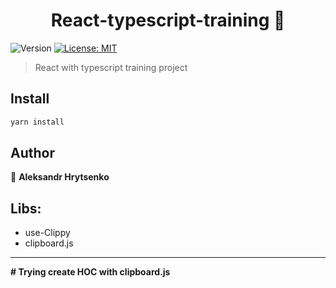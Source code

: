 <h1 align="center">React-typescript-training 👋</h1>
<p>
  <img alt="Version" src="https://img.shields.io/badge/version-1.0.0-blue.svg?cacheSeconds=2592000" />
  <a href="#" target="_blank">
    <img alt="License: MIT" src="https://img.shields.io/badge/License-MIT-yellow.svg" />
  </a>
</p>

> React with typescript training project

## Install

```sh
yarn install
```

## Author

👤 **Aleksandr Hrytsenko**


## Libs:
<ul>
<li>use-Clippy</li>
<li>clipboard.js</li>
</ul>

***
<b># Trying create HOC with clipboard.js</b>